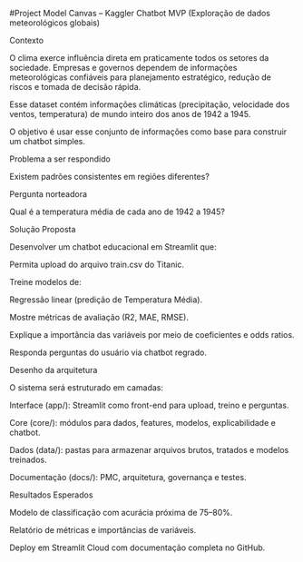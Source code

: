 #Project Model Canvas – Kaggler Chatbot MVP (Exploração de dados meteorológicos globais)

Contexto

O clima exerce influência direta em praticamente todos os setores da sociedade. Empresas e governos dependem de informações meteorológicas confiáveis para planejamento estratégico, redução de riscos e tomada de decisão rápida.

Esse dataset contém informações climáticas (precipitação, velocidade dos ventos, temperatura) de mundo inteiro dos anos de 1942 a 1945.

O objetivo é usar esse conjunto de informações como base para construir um chatbot simples.

Problema a ser respondido

Existem padrões consistentes em regiões diferentes?

Pergunta norteadora

Qual é a temperatura média de cada ano de 1942 a 1945?

Solução Proposta

Desenvolver um chatbot educacional em Streamlit que:

Permita upload do arquivo train.csv do Titanic.

Treine modelos de:

Regressão linear (predição de Temperatura Média).

Mostre métricas de avaliação (R2, MAE, RMSE).

Explique a importância das variáveis por meio de coeficientes e odds ratios.

Responda perguntas do usuário via chatbot regrado.

Desenho da arquitetura

O sistema será estruturado em camadas:

Interface (app/): Streamlit como front-end para upload, treino e perguntas.

Core (core/): módulos para dados, features, modelos, explicabilidade e chatbot.

Dados (data/): pastas para armazenar arquivos brutos, tratados e modelos treinados.

Documentação (docs/): PMC, arquitetura, governança e testes.

Resultados Esperados

Modelo de classificação com acurácia próxima de 75–80%.

Relatório de métricas e importâncias de variáveis.

Deploy em Streamlit Cloud com documentação completa no GitHub.
